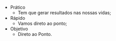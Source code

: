 - Prático
	- Tem que gerar resultados nas nossas vidas;
- Rápido
	- Vamos direto ao ponto;
- Objetivo
	- Direto ao Ponto.